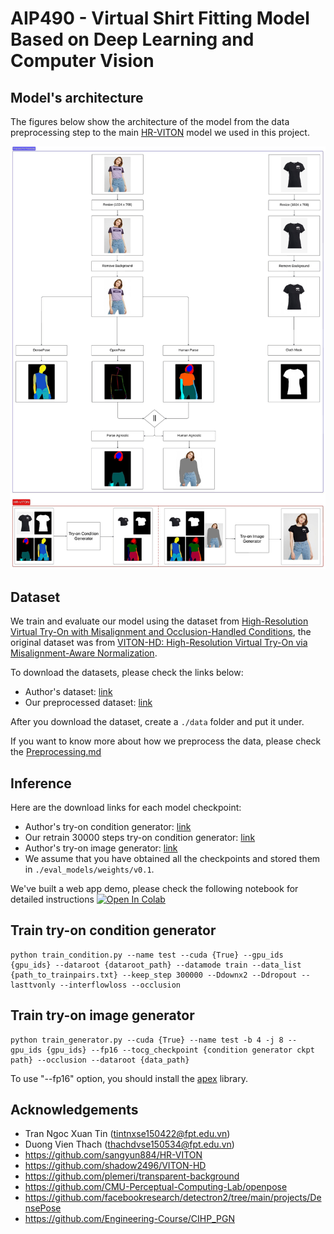 # AIP490 - Virtual Shirt Fitting Model Based on Deep Learning and Computer Vision

## Model's architecture
The figures below show the architecture of the model from the data preprocessing step to the main [HR-VITON](https://github.com/sangyun884/HR-VITON) model we used in this project.

![Main flow](/figures/main_flow.jpeg)

## Dataset
We train and evaluate our model using the dataset from [High-Resolution Virtual Try-On with Misalignment and Occlusion-Handled Conditions](https://github.com/sangyun884/HR-VITON), the original dataset was from [VITON-HD: High-Resolution Virtual Try-On via Misalignment-Aware Normalization](https://github.com/shadow2496/VITON-HD).

To download the datasets, please check the links below:
- Author's dataset: [link](https://drive.google.com/file/d/190xa7nb92KNWc4EF9pxP0YJ8pWu1NkU8/view?usp=sharing)
- Our preprocessed dataset: [link](https://drive.google.com/file/d/1bpNhkTnnPaZhSFxpVFus4kBS558e-vfu/view?usp=sharing)

After you download the dataset, create a `./data` folder and put it under.

If you want to know more about how we preprocess the data, please check the [Preprocessing.md](https://github.com/ntad27/AIP490/blob/main/Preprocessing.md)

## Inference
Here are the download links for each model checkpoint:
- Author's try-on condition generator: [link](https://drive.google.com/file/d/1l81F7eShSg5mOorpwY5xEWla06KaQ76Y/view?usp=drive_link)
- Our retrain 30000 steps try-on condition generator: [link](https://drive.google.com/file/d/1WcH0E-W6DKEFQhD5FpKNVpWxmfaJtSL5/view?usp=sharing)
- Author's try-on image generator: [link](https://drive.google.com/file/d/1LBkpO5HO3KYUGSXU_SNeQfWOarUh5lTO/view?usp=drive_link)
- We assume that you have obtained all the checkpoints and stored them in `./eval_models/weights/v0.1`.

We've built a web app demo, please check the following notebook for detailed instructions 
<a target="_blank" href="https://colab.research.google.com/drive/1qyTB0-70KAorx3VmVFkNo3QVZ35gJGYm?usp=sharing">
  <img src="https://colab.research.google.com/assets/colab-badge.svg" alt="Open In Colab"/>
</a>

## Train try-on condition generator
```
python train_condition.py --name test --cuda {True} --gpu_ids {gpu_ids} --dataroot {dataroot_path} --datamode train --data_list {path_to_trainpairs.txt} --keep_step 300000 --Ddownx2 --Ddropout --lasttvonly --interflowloss --occlusion
```

## Train try-on image generator
```
python train_generator.py --cuda {True} --name test -b 4 -j 8 --gpu_ids {gpu_ids} --fp16 --tocg_checkpoint {condition generator ckpt path} --occlusion --dataroot {data_path}
```

To use "--fp16" option, you should install the [apex](https://github.com/NVIDIA/apex.git) library.

## Acknowledgements
- Tran Ngoc Xuan Tin (tintnxse150422@fpt.edu.vn)
- Duong Vien Thach (thachdvse150534@fpt.edu.vn)
- https://github.com/sangyun884/HR-VITON
- https://github.com/shadow2496/VITON-HD
- https://github.com/plemeri/transparent-background
- https://github.com/CMU-Perceptual-Computing-Lab/openpose
- https://github.com/facebookresearch/detectron2/tree/main/projects/DensePose
- https://github.com/Engineering-Course/CIHP_PGN
